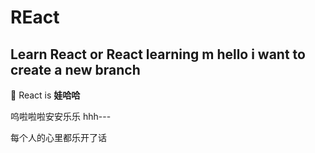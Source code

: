 # REact
Learn React or React learning m
hello i want to  create a new branch
---

React is **娃哈哈**

呜啦啦啦安安乐乐
hhh---

每个人的心里都乐开了话

